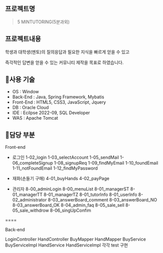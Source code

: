 
## 프로젝트명

>5 MINTUTORING(5분과외)


## 프로젝트내용

학생과 대학생(멘토)의 질의응답과  필요한 지식을 빠르게 얻을 수 있고

즉각적인 답변을 얻을 수 있는 커뮤니티 제작을 목표로 하였습니다. 


## :pushpin:사용 기술

- OS : Window
- Back-End : Java, Spring Framework, Mybatis 
- Front-End : HTML5, CSS3, JavaScript, Jquery
- DB : Oracle Cloud
- IDE : Ecilpse 2022-09, SQL Developer 
- WAS : Apache Tomcat


## :pushpin:담당 부분

Front-end

- 로그인
1-02_login
1-03_selectAccount
1-05_sendMail
1-06_completeSignup
1-08_signupReq
1-09_findMyEmail
1-10_foundEmail
1-11_notFoundEmail
1-12_findMyPassword

- 재화(손들기 구매)
4-01_buyHands
4-02_payPage

- 관리자
8-00_adminLogin
8-00_menuList
8-01_managerST
8-01_managerTT
8-01_managerTZ
8-01_tutorInfo
8-01_userInfo
8-02_administrator
8-03_answerBoard_comment
8-03_answerBoard_NO
8-03_answerBoard_OK
8-04_admin_faq
8-05_sale_sell
8-05_sale_withdrow
8-06_singUpConfim

====

Back-end

LoginController
HandController
BuyMapper
HandMapper
BuyService
BuyServiceImpl
HandService
HandServiceImpl
각각 test 구현






